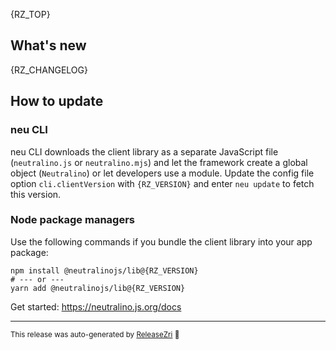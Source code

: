 {RZ_TOP}

## What's new
{RZ_CHANGELOG}

## How to update

### neu CLI
neu CLI downloads the client library as a separate JavaScript file (`neutralino.js` or `neutralino.mjs`) and let the framework create a global object (`Neutralino`) or let developers use a module. Update the config file option `cli.clientVersion` with `{RZ_VERSION}` and enter `neu update` to fetch this version.

### Node package managers
Use the following commands if you bundle the client library into your app package:

```
npm install @neutralinojs/lib@{RZ_VERSION}
# --- or ---
yarn add @neutralinojs/lib@{RZ_VERSION}
```

Get started: https://neutralino.js.org/docs

<hr/>


<small>This release was auto-generated by [ReleaseZri](https://github.com/codezri/releasezri) :rocket:</small>

